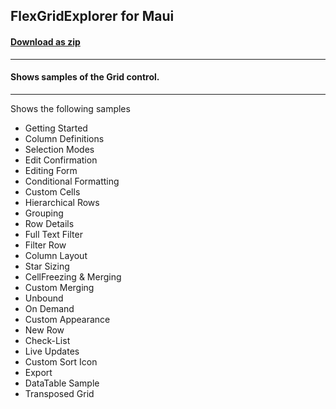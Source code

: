 ## FlexGridExplorer for Maui
#### [Download as zip](https://grapecity.github.io/DownGit/#/home?url=https://github.com/GrapeCity/ComponentOne-MAUI-Samples/tree/master/NET_8/MAUI/Grid/FlexGridExplorer)
____
#### Shows samples of the Grid control.
____
Shows the following samples


* Getting Started
* Column Definitions
* Selection Modes
* Edit Confirmation
* Editing Form
* Conditional Formatting
* Custom Cells
* Hierarchical Rows
* Grouping
* Row Details
* Full Text Filter
* Filter Row
* Column Layout
* Star Sizing
* CellFreezing & Merging
* Custom Merging
* Unbound
* On Demand
* Custom Appearance
* New Row
* Check-List
* Live Updates
* Custom Sort Icon
* Export
* DataTable Sample
* Transposed Grid
